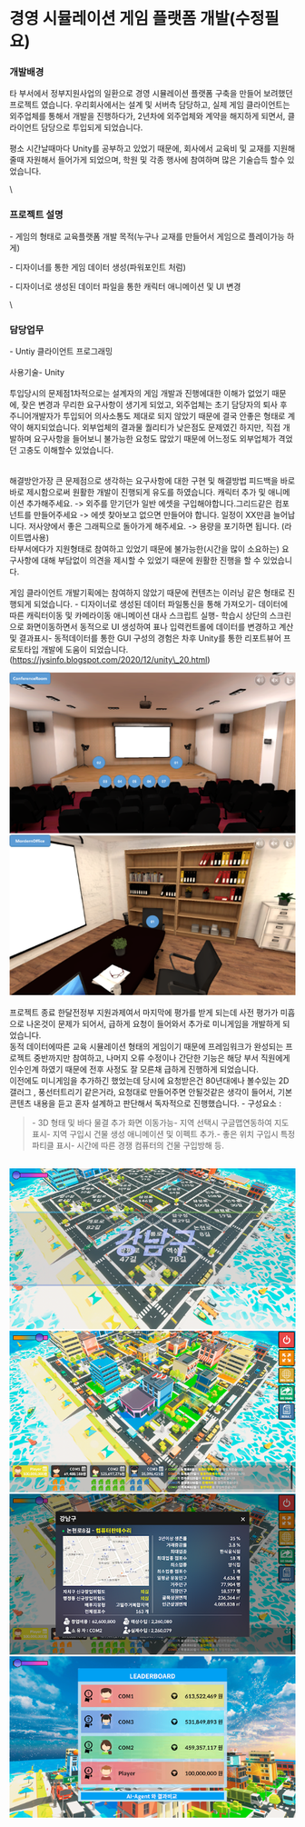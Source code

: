 # 경영 시뮬레이션 게임 플랫폼 개발(수정필요)

### 개발배경

타 부서에서 정부지원사업의 일환으로 경영 시뮬레이션 플랫폼 구축을 만들어 보려했던 프로젝트 였습니다. 우리회사에서는 설계 및 서버측 담당하고, 실제 게임 클라이언트는 외주업체를 통해서 개발을 진행하다가, 2년차에 외주업체와 계약을 해지하게 되면서, 클라이언트 담당으로 투입되게 되었습니다.\
\
평소 시간날때마다 Unity를 공부하고 있었기 때문에, 회사에서 교육비 및 교재를 지원해줄때 자원해서 들어가게 되었으며, 학원 및 각종 행사에 참여하며 많은 기술습득 할수 있었습니다.

\


### 프로젝트 설명

\- 게임의 형태로 교육플랫폼 개발 목적(누구나 교재를 만들어서 게임으로 플레이가능 하게)

\- 디자이너를 통한 게임 데이터 생성(파워포인트 처럼)

\- 디자이너로 생성된 데이터 파일을 통한 캐릭터 애니메이션 및 UI 변경

\


### 담당업무

\- Untiy 클라이언트 프로그래밍\
\
사용기술- Unity\
\
투입당시의 문제점1차적으로는 설계자의 게임 개발과 진행에대한 이해가 없었기 때문에, 잦은 변경과 무리한 요구사항이 생기게 되었고, 외주업체는 초기 담당자의 퇴사 후 주니어개발자가 투입되어 의사소통도 제대로 되지 않았기 때문에 결국 안좋은 형태로 계약이 해지되었습니다. 외부업체의 결과물 퀄리티가 낮은점도 문제였긴 하지만, 직접 개발하며 요구사항을 들어보니 불가능한 요청도 많았기 때문에 어느정도 외부업체가 격었던 고충도 이해할수 있었습니다. \
\
\
해결방안가장 큰 문제점으로 생각하는 요구사항에 대한 구현 및 해결방법 피드백을 바로바로 제시함으로써 원활한 개발이 진행되게 유도를 하였습니다. 캐릭터 추가 및 애니메이션 추가해주세요. -> 외주를 맏기던가 일반 에셋을 구입해야합니다.그리드같은 컴포넌트를 만들어주세요 -> 에셋 찾아보고 없으면 만들어야 합니다. 일정이 XX만큼 늘어납니다. 저사양에서 좋은 그래픽으로 돌아가게 해주세요. -> 용량을 포기하면 됩니다. (라이트맵사용)\
타부서에다가 지원형태로 참여하고 있었기 때문에 불가능한(시간을 많이 소요하는) 요구사항에 대해 부담없이 의견을 제시할 수 있었기 때문에 원활한 진행을 할 수 있었습니다. \
\
게임 클라이언트 개발기획에는 참여하지 않았기 때문에 컨텐츠는 이러닝 같은 형태로 진행되게 되었습니다. - 디자이너로 생성된 데이터 파일통신을 통해 가져오기- 데이터에 따른 캐릭터이동 및  카메라이동 애니메이션 대사 스크립트 실행- 학습시 상단의 스크린으로 화면이동하면서 동적으로 UI 생성하여 표나 입력컨트롤에 데이터를 변경하고 계산 및 결과표시- 동적데이터를 통한 GUI 구성의 경험은 차후 Unity를 통한 리포트뷰어 프로토타입 개발에 도움이 되었습니다. (https://jysinfo.blogspot.com/2020/12/unity\_20.html)

![](<../../.gitbook/assets/image (5).png>)![](<../../.gitbook/assets/image (6).png>)\
\
프로젝트 종료 한달전정부 지원과제여서 마지막에 평가를 받게 되는데 사전 평가가 미흡으로 나온것이 문제가 되어서, 급하게 요청이 들어와서 추가로 미니게임을 개발하게 되었습니다. \
동적 데이터에따른 교육 시뮬레이션 형태의 게임이기 때문에 프레임워크가 완성되는 프로젝트 중반까지만 참여하고, 나머지 오류 수정이나 간단한 기능은 해당 부서 직원에게 인수인계 하였기 때문에 전후 사정도 잘 모른채 급하게 진행하게 되었습니다.\
이전에도 미니게임을 추가하긴 했었는데 당시에 요청받은건 80년대에나 볼수있는 2D 갤러그 , 풍선터트리기 같은거라, 요청대로 만들어주면 안될것같은 생각이 들어서, 기본 콘텐츠 내용을 듣고 혼자 설계하고 판단해서 독자적으로 진행했습니다. - 구성요소 :&#x20;

> \- 3D 형태 및 바다 물결 추가 화면 이동가능- 지역 선택시 구글맵연동하여 지도표시- 지역 구입시 건물 생성 애니메이션 및 이펙트 추가.- 좋은 위치 구입시 특정 파티클 표시- 시간에 따른 경쟁 컴퓨터의 건물 구입방해 등.

\
![](<../../.gitbook/assets/image (1).png>)![](<../../.gitbook/assets/image (2).png>)![](<../../.gitbook/assets/image (3).png>)![](<../../.gitbook/assets/image (4).png>)
